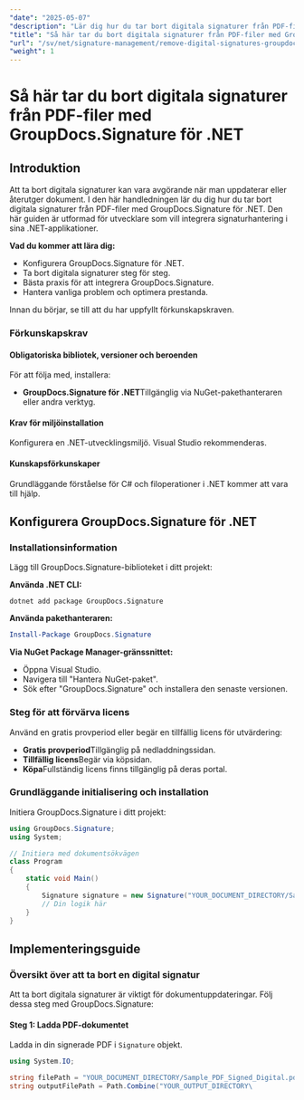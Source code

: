 ```yaml
---
"date": "2025-05-07"
"description": "Lär dig hur du tar bort digitala signaturer från PDF-filer med GroupDocs.Signature för .NET. Den här guiden beskriver installation, implementering och bästa praxis."
"title": "Så här tar du bort digitala signaturer från PDF-filer med GroupDocs.Signature för .NET"
"url": "/sv/net/signature-management/remove-digital-signatures-groupdocs-signature-net/"
"weight": 1
---
```


# Så här tar du bort digitala signaturer från PDF-filer med GroupDocs.Signature för .NET

## Introduktion

Att ta bort digitala signaturer kan vara avgörande när man uppdaterar eller återutger dokument. I den här handledningen lär du dig hur du tar bort digitala signaturer från PDF-filer med GroupDocs.Signature för .NET. Den här guiden är utformad för utvecklare som vill integrera signaturhantering i sina .NET-applikationer.

**Vad du kommer att lära dig:**
- Konfigurera GroupDocs.Signature för .NET.
- Ta bort digitala signaturer steg för steg.
- Bästa praxis för att integrera GroupDocs.Signature.
- Hantera vanliga problem och optimera prestanda.

Innan du börjar, se till att du har uppfyllt förkunskapskraven.

### Förkunskapskrav

#### Obligatoriska bibliotek, versioner och beroenden
För att följa med, installera:
- **GroupDocs.Signature för .NET**Tillgänglig via NuGet-pakethanteraren eller andra verktyg.
  

#### Krav för miljöinstallation
Konfigurera en .NET-utvecklingsmiljö. Visual Studio rekommenderas.

#### Kunskapsförkunskaper
Grundläggande förståelse för C# och filoperationer i .NET kommer att vara till hjälp.

## Konfigurera GroupDocs.Signature för .NET

### Installationsinformation

Lägg till GroupDocs.Signature-biblioteket i ditt projekt:

**Använda .NET CLI:**
```shell
dotnet add package GroupDocs.Signature
```

**Använda pakethanteraren:**
```powershell
Install-Package GroupDocs.Signature
```

**Via NuGet Package Manager-gränssnittet:**
- Öppna Visual Studio.
- Navigera till "Hantera NuGet-paket".
- Sök efter "GroupDocs.Signature" och installera den senaste versionen.

### Steg för att förvärva licens

Använd en gratis provperiod eller begär en tillfällig licens för utvärdering:
- **Gratis provperiod**Tillgänglig på nedladdningssidan.
- **Tillfällig licens**Begär via köpsidan.
- **Köpa**Fullständig licens finns tillgänglig på deras portal.

### Grundläggande initialisering och installation

Initiera GroupDocs.Signature i ditt projekt:

```csharp
using GroupDocs.Signature;
using System;

// Initiera med dokumentsökvägen
class Program
{
    static void Main()
    {
        Signature signature = new Signature("YOUR_DOCUMENT_DIRECTORY/Sample_PDF_Signed_Digital.pdf");
        // Din logik här
    }
}
```

## Implementeringsguide

### Översikt över att ta bort en digital signatur

Att ta bort digitala signaturer är viktigt för dokumentuppdateringar. Följ dessa steg med GroupDocs.Signature:

#### Steg 1: Ladda PDF-dokumentet

Ladda in din signerade PDF i `Signature` objekt.

```csharp
using System.IO;

string filePath = "YOUR_DOCUMENT_DIRECTORY/Sample_PDF_Signed_Digital.pdf";
string outputFilePath = Path.Combine("YOUR_OUTPUT_DIRECTORY\